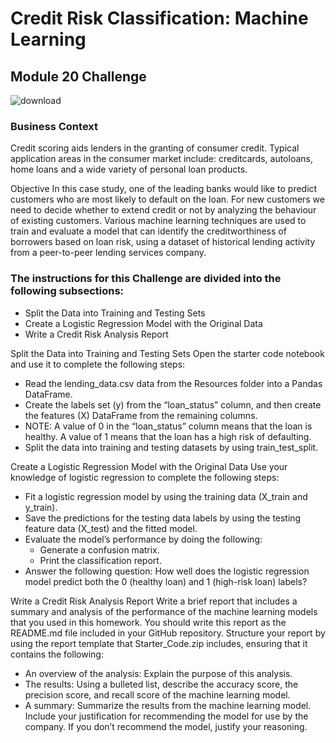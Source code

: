 # Credit Risk Classification: Machine Learning 
## Module 20 Challenge 

![download](https://github.com/CBURKHARDT47/Credit-Risk-Classification-/assets/128064003/1a6d2034-b9cd-4988-8e27-3a7ed38a2e66)

### Business Context
Credit scoring aids lenders in the granting of consumer credit. Typical application areas in the consumer market include: creditcards, autoloans, home loans and a wide variety of personal loan products.

Objective
In this case study, one of the leading banks would like to predict customers who are most likely to default on the loan. For new customers we need to decide whether to extend credit or not by analyzing the behaviour of existing customers. Various machine learning techniques are used to train and evaluate a model that can identify the creditworthiness of borrowers based on loan risk, using a dataset of historical lending activity from a peer-to-peer lending services company.

### The instructions for this Challenge are divided into the following subsections:  
* Split the Data into Training and Testing Sets
* Create a Logistic Regression Model with the Original Data
* Write a Credit Risk Analysis Report

Split the Data into Training and Testing Sets
Open the starter code notebook and use it to complete the following steps:
* Read the lending_data.csv data from the Resources folder into a Pandas DataFrame.
* Create the labels set (y) from the “loan_status” column, and then create the features (X) DataFrame from the remaining columns.
* NOTE: A value of 0 in the “loan_status” column means that the loan is healthy. A value of 1 means that the loan has a high risk of defaulting.
* Split the data into training and testing datasets by using train_test_split.

Create a Logistic Regression Model with the Original Data
Use your knowledge of logistic regression to complete the following steps:
* Fit a logistic regression model by using the training data (X_train and y_train).
* Save the predictions for the testing data labels by using the testing feature data (X_test) and the fitted model.
* Evaluate the model’s performance by doing the following:
    * Generate a confusion matrix.
    * Print the classification report.
* Answer the following question: How well does the logistic regression model predict both the 0 (healthy loan) and 1 (high-risk loan) labels?

Write a Credit Risk Analysis Report
Write a brief report that includes a summary and analysis of the performance of the machine learning models that you used in this homework. You should write this report as the README.md file included in your GitHub repository. Structure your report by using the report template that Starter_Code.zip includes, ensuring that it contains the following:
* An overview of the analysis: Explain the purpose of this analysis.
* The results: Using a bulleted list, describe the accuracy score, the precision score, and recall score of the machine learning model.
* A summary: Summarize the results from the machine learning model. Include your justification for recommending the model for use by the company. If you don’t recommend the model, justify your reasoning.
